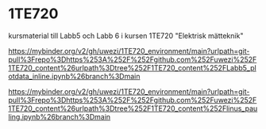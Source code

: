 # 1TE720
kursmaterial till Labb5 och Labb 6 i kursen 1TE720 "Elektrisk mätteknik"

https://mybinder.org/v2/gh/uwezi/1TE720_environment/main?urlpath=git-pull%3Frepo%3Dhttps%253A%252F%252Fgithub.com%252Fuwezi%252F1TE720_content%26urlpath%3Dtree%252F1TE720_content%252FLabb5_plotdata_inline.ipynb%26branch%3Dmain

https://mybinder.org/v2/gh/uwezi/1TE720_environment/main?urlpath=git-pull%3Frepo%3Dhttps%253A%252F%252Fgithub.com%252Fuwezi%252F1TE720_content%26urlpath%3Dtree%252F1TE720_content%252Flinus_pauling.ipynb%26branch%3Dmain
